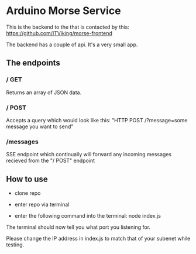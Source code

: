 # Arduino Morse Service

This is the backend to the that is contacted by this: https://github.com/ITViking/morse-frontend

The backend has a couple of api. It's a very small app.

## The endpoints

### / GET

Returns an array of JSON data.

### / POST

Accepts a query which would look like this: "HTTP POST /?message=some message you want to send"

### /messages

SSE endpoint which continually will forward any incoming messages recieved from the "/ POST" endpoint

## How to use

* clone repo

* enter repo via terminal

* enter the following command into the terminal: node index.js

The terminal should now tell you what port you listening for.

Please change the IP address in index.js to match that of your subenet while testing.

